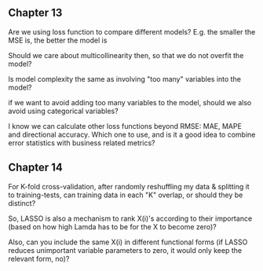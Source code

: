 ## Chapter 13

Are we using loss function to compare different models? E.g. the smaller the MSE is, the better the model is

Should we care about multicollinearity then, so that we do not overfit the model?

Is model complexity the same as involving "too many" variables into the model?

if we want to avoid adding too many variables to the model, should we also avoid using categorical variables? 

I know we can calculate other loss functions beyond RMSE: MAE, MAPE and directional accuracy. Which one to use, and is it a good idea to combine error statistics with business related metrics?

## Chapter 14

For K-fold cross-validation, after randomly reshuffling my data & splitting it to training-tests, can training data in each "K" overlap, or should they be distinct?

So, LASSO is also a mechanism to rank X(i)'s according to their importance (based on how high Lamda has to be for the X to become zero)?

Also, can you include the same X(i) in different functional forms (if LASSO reduces unimportant variable parameters to zero, it would only keep the relevant form, no)?
